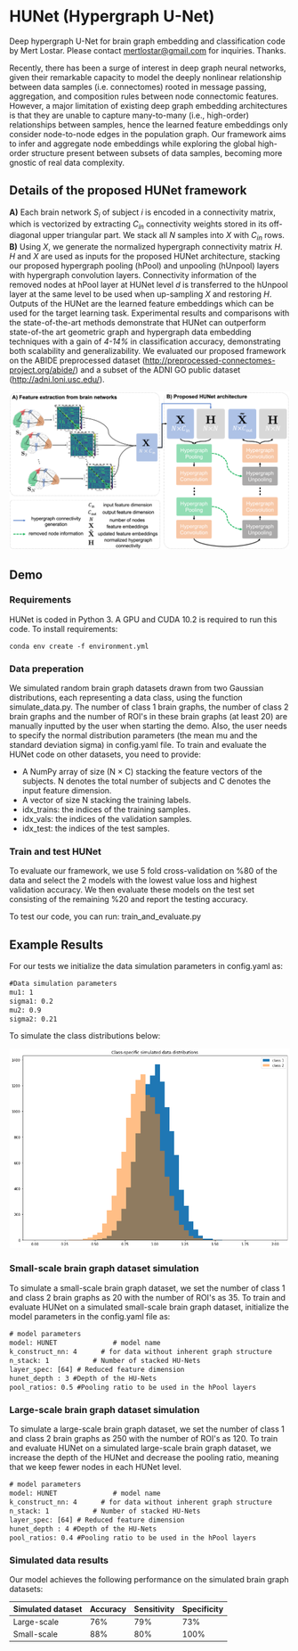 # HUNet (Hypergraph U-Net)
Deep hypergraph U-Net for brain graph embedding and classification code by Mert Lostar. Please contact mertlostar@gmail.com for inquiries. Thanks.

Recently, there has been a surge of interest in deep graph neural networks,
  given their remarkable capacity to model the deeply nonlinear relationship between data samples (i.e.  connectomes) 
  rooted in message passing, aggregation, and composition rules between node connectomic features.
  However, a major limitation of existing deep graph embedding architectures is that they 
  are unable to capture many-to-many (i.e., high-order) relationships between samples, hence the learned feature embeddings 
  only consider node-to-node edges in the population graph. Our framework aims to infer and aggregate node embeddings while exploring the 
  global high-order structure present between subsets of data samples, becoming more gnostic of real data complexity.  

## Details of the proposed HUNet framework
**A)** Each brain network *S<sub>i</sub>* of subject *i* is encoded in a connectivity matrix,
 which is vectorized by extracting *C<sub>in</sub>* connectivity weights stored in 
 its off-diagonal upper triangular part. We stack all *N* samples into *X* with *C<sub>in</sub>* rows.
  **B)** Using *X*, we generate the normalized hypergraph connectivity matrix *H*. *H* and *X* are used 
  as inputs for the proposed HUNet architecture, stacking our proposed hypergraph pooling (hPool) 
  and unpooling (hUnpool) layers with hypergraph convolution layers. Connectivity information of 
  the removed nodes at hPool layer at HUNet level *d* is transferred to the hUnpool layer at the same level to be used 
  when up-sampling *X* and restoring *H*. Outputs of the HUNet are the learned feature embeddings which can be used for 
  the target learning task.  Experimental results and comparisons with the state-of-the-art methods demonstrate that HUNet
   can outperform state-of-the art geometric graph and hypergraph data embedding techniques with a gain of *4-14%* in classification accuracy,
    demonstrating both scalability and generalizability. We evaluated our proposed framework on the 
    ABIDE preprocessed dataset (http://preprocessed-connectomes-project.org/abide/) and a subset of the ADNI GO public dataset (http://adni.loni.usc.edu/).

![HUNet Architecture](HUNet.png)
## Demo
### Requirements
HUNet is coded in Python 3. A GPU and CUDA 10.2 is required to run this code.
To install requirements:

```setup
conda env create -f environment.yml
```
### Data preperation

We simulated random brain graph datasets drawn from two Gaussian distributions, each representing a data class, using the function simulate_data.py. 
The number of class 1 brain graphs, the number of class 2 brain graphs and the number of ROI's in these brain graphs (at least 20) are manually inputted by the user when starting the demo.
Also, the user needs to specify the normal distribution parameters (the mean mu and the standard deviation sigma) in config.yaml file.
To train and evaluate the HUNet code on other datasets, you need to provide:
<ul>
<li> A NumPy array of size (N × C) stacking the feature vectors of the subjects. N denotes the total number of subjects and C denotes the input feature dimension.</li>
<li> A vector of size N stacking the training labels.</li>
<li> idx_trains: the indices of the training samples.</li>
<li> idx_vals: the indices of the validation samples.</li>
<li> idx_test: the indices of the test samples.</li>
</ul>

### Train and test HUNet

To evaluate our framework, we use 5 fold cross-validation on %80 of the data and select the 2 models with the lowest 
value loss and highest validation accuracy. We then evaluate these models on the test set consisting of the remaining %20 and report the testing accuracy.

To test our code, you can run: train_and_evaluate.py
## Example Results

For our tests we initialize the data simulation parameters in config.yaml as:

```
#Data simulation parameters
mu1: 1
sigma1: 0.2
mu2: 0.9
sigma2: 0.21
```
To simulate the class distributions below:

![Data simulation](docs/dist1.png)
### Small-scale brain graph dataset simulation
To simulate a small-scale brain graph dataset, we set the number of class 1 and class 2 brain graphs as 20 with the number of ROI's as 35. 
To train and evaluate HUNet on a simulated small-scale brain graph dataset, initialize the model parameters in the config.yaml file as:
```
# model parameters
model: HUNET              # model name
k_construct_nn: 4      # for data without inherent graph structure
n_stack: 1           # Number of stacked HU-Nets
layer_spec: [64] # Reduced feature dimension
hunet_depth : 3 #Depth of the HU-Nets
pool_ratios: 0.5 #Pooling ratio to be used in the hPool layers

```
### Large-scale brain graph dataset simulation
To simulate a large-scale brain graph dataset, we set the number of class 1 and class 2 brain graphs as 250 with the number of ROI's as 120. 
To train and evaluate HUNet on a simulated large-scale brain graph dataset, we increase the depth of the HUNet and decrease the pooling ratio, meaning that we keep fewer nodes in each HUNet level.
```
# model parameters
model: HUNET              # model name
k_construct_nn: 4      # for data without inherent graph structure
n_stack: 1           # Number of stacked HU-Nets
layer_spec: [64] # Reduced feature dimension
hunet_depth : 4 #Depth of the HU-Nets
pool_ratios: 0.4 #Pooling ratio to be used in the hPool layers

```

### Simulated data results

Our model achieves the following performance on the simulated brain graph datasets:

| Simulated dataset         | Accuracy  | Sensitivity | Specificity|
| ------------------ |---------------- | -------------- | --------------
| Large-scale   |     76%         |      79%       |      73%       |
| Small-scale   |     88%         |      80%       |      100%       |

